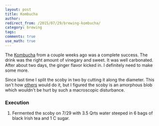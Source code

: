 ```yaml
---
layout: post
title: Kombucha
author:
redirect_from: /2015/07/29/brewing-kombucha/
category: brewing
tags: 
comments: true
use_math: true
---
```


The [Kombucha](/research/2015/07/10/Kombucha/) from a couple weeks ago was a complete
success. The drink was the right amount of vinegary and sweet. It was well
carbonated. After about two days, the ginger flavor kicked in. I definitely
need to make some more.

Since last time I split the scoby in two by cutting it along the diameter. This
isn't how
[others](http://www.phoenixhelix.com/2013/03/27/kombucha-tips-troubleshooting/)
would do it, but I figured the scoby is an amorphous blob which wouldn't be
hurt by such a macroscopic disturbance.

### Execution

1. Fermented the scoby on 7/29 with 3.5 Qrts water steeped in 6 bags of black
   Irish tea and 1 C sugar. 










